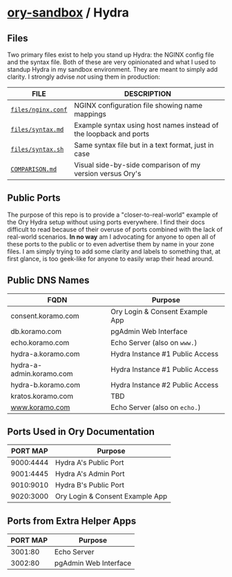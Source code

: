 
# [ory-sandbox](../README.md) / Hydra

## Files

Two primary files exist to help you stand up Hydra: the NGINX config file and the syntax file.  Both of these are very opinionated and what I used to standup Hydra in my sandbox environment.  They are meant to simply add clarity.  I strongly advise _not_ using them in production:

| FILE | DESCRIPTION |
|----|----|
| [`files/nginx.conf`](./files/nginx.conf) | NGINX configuration file showing name mappings |
| [`files/syntax.md`](./files/syntax.md) | Example syntax using host names instead of the loopback and ports |
| [`files/syntax.sh`](./files/syntax.sh) | Same syntax file but in a text format, just in case |
| [`COMPARISON.md`](COMPARISON.md) | Visual side-by-side comparison of my version versus Ory's |

## Public Ports

The purpose of this repo is to provide a "closer-to-real-world" example of the Ory Hydra setup without using ports everywhere.  I find their docs difficult to read because of their overuse of ports combined with the lack of real-world scenarios.  **In no way** am I advocating for anyone to open all of these ports to the public or to even advertise them by name in your zone files.  I am simply trying to add some clarity and labels to something that, at first glance, is too geek-like for anyone to easily wrap their head around.

## Public DNS Names

| FQDN | Purpose |
|----|----|
| consent.koramo.com	| Ory Login & Consent Example App |
| db.koramo.com	      | pgAdmin Web Interface |
| echo.koramo.com	    | Echo Server (also on `www.`) |
| hydra-a.koramo.com	  | Hydra Instance #1 Public Access  |
| hydra-a-admin.koramo.com	  | Hydra Instance #1 Public Access  |
| hydra-b.koramo.com	  | Hydra Instance #2 Public Access  |
| kratos.koramo.com	  | TBD |
| www.koramo.com      | Echo Server (also on `echo.`) |

## Ports Used in Ory Documentation

| PORT MAP | Purpose |
|----|----|
| 9000:4444 | Hydra A's Public Port |
| 9001:4445 | Hydra A's Admin Port |
| 9010:9010 | Hydra B's Public Port |
| 9020:3000 | Ory Login & Consent Example App |

## Ports from Extra Helper Apps

| PORT MAP | Purpose |
|----|----|
| 3001:80   | Echo Server |
| 3002:80   | pgAdmin Web Interface |

